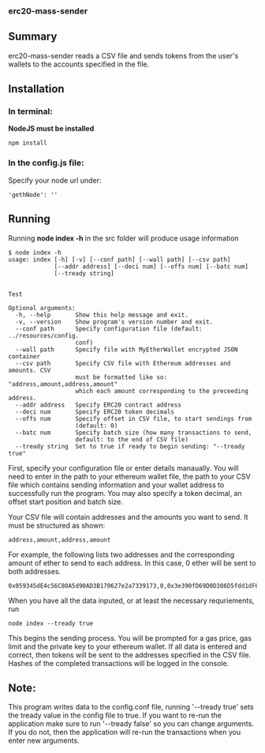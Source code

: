 ### erc20-mass-sender

## Summary
erc20-mass-sender reads a CSV file and sends tokens from the user's wallets to the accounts specified in the file.

## Installation
### In terminal:
**NodeJS must be installed**
```
npm install
```
### In the config.js file:
Specify your node url under:
```
'gethNode': ''
```

## Running
Running **node index -h** in the src folder will produce usage information
```
$ node index -h
usage: index [-h] [-v] [--conf path] [--wall path] [--csv path]
             [--addr address] [--deci num] [--offs num] [--batc num]
             [--tready string]
             

Test

Optional arguments:
  -h, --help       Show this help message and exit.
  -v, --version    Show program's version number and exit.
  --conf path      Specify configuration file (default: ../resources/config.
                   conf)
  --wall path      Specify file with MyEtherWallet encrypted JSON container
  --csv path       Specify CSV file with Ethereum addresses and amounts. CSV 
                   must be formatted like so: "address,amount,address,amount" 
                   which each amount corresponding to the preceeding address.
  --addr address   Specify ERC20 contract address
  --deci num       Specify ERC20 token decimals
  --offs num       Specify offset in CSV file, to start sendings from 
                   (default: 0)
  --batc num       Specify batch size (how many transactions to send, 
                   default: to the end of CSV file)
  --tready string  Set to true if ready to begin sending: "--tready true"
```
First, specify your configuration file or enter details manaually.  You will need to enter in the path to your ethereum wallet file, the path to your CSV file which contains sending information and your wallet address to successfully run the program.  You may also specify a token decimal, an offset start position and batch size.

Your CSV file will contain addresses and the amounts you want to send.  It must be structured as shown:
```
address,amount,address,amount
```
For example, the following lists two addresses and the corresponding amount of ether to send to each address.  In this case, 0 ether will be sent to both addresses.
```
0x059345dE4c56C80A5d90AD3B170627e2a7339173,0,0x3e390fD69D0D306D5fdd1dF6F266B8e742460cdb,0
```
When you have all the data inputed, or at least the necessary requriements, run
```
node index --tready true
```
This begins the sending process.  You will be prompted for a gas price, gas limit and the private key to your ethereum wallet.  If all data is entered and correct, then tokens will be sent to the addresses specified in the CSV file.  Hashes of the completed transactions will be logged in the console.

## Note:
This program writes data to the config.conf file, running '--tready true' sets the tready value in the config file to true.  If you want to re-run the application make sure to run '--tready false' so you can change arguments.  If you do not, then the application will re-run the transactions when you enter new arguments.

